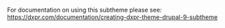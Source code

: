 For documentation on using this subtheme please see:
https://dxpr.com/documentation/creating-dxpr-theme-drupal-9-subtheme
